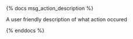 {% docs msg_action_description %}

A user friendly description of what action occured

{% enddocs %}